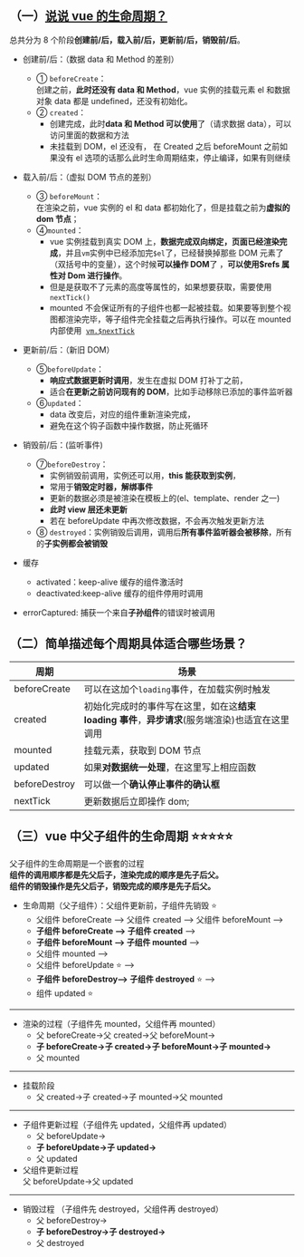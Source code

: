 ## （一）[说说 vue 的生命周期？](https://segmentfault.com/a/1190000018331135)

总共分为 8 个阶段**创建前/后，载入前/后，更新前/后，销毁前/后**。

- 创建前/后：（数据 data 和 Method 的差别）

  - ① `beforeCreate`：  
     创建之前，**此时还没有 data 和 Method**，vue 实例的挂载元素 el 和数据对象 data 都是 undefined，还没有初始化。
  - ② `created`：
    - 创建完成，此时**data 和 Method 可以使用**了（请求数据 data），可以访问里面的数据和方法
    - 未挂载到 DOM，el 还没有，
      在 Created 之后 beforeMount 之前如果没有 el 选项的话那么此时生命周期结束，停止编译，如果有则继续

- 载入前/后：（虚拟 DOM 节点的差别）
  - ③ `beforeMount`：  
     在渲染之前，vue 实例的 el 和 data 都初始化了，但是挂载之前为**虚拟的 dom 节点**；
  - ④`mounted`：
    - vue 实例挂载到真实 DOM 上，**数据完成双向绑定，页面已经渲染完成**，并且`vm`实例中已经添加完`$el`了，已经替换掉那些 DOM 元素了（双括号中的变量），这个时候**可以操作 DOM**了 ，**可以使用$refs 属性对 Dom 进行操作**。
    - 但是是获取不了元素的高度等属性的，如果想要获取，需要使用`nextTick()`
    - mounted 不会保证所有的子组件也都一起被挂载。如果要等到整个视图都渲染完毕，等子组件完全挂载之后再执行操作。可以在 mounted 内部使用  [`vm.$nextTick`](https://cn.vuejs.org/v2/api/#vm-nextTick)
- 更新前/后：（新旧 DOM）

  - ⑤`beforeUpdate`：
    - **响应式数据更新时调用**，发生在虚拟 DOM 打补丁之前，
    - 适合**在更新之前访问现有的 DOM**，比如手动移除已添加的事件监听器
  - ⑥`updated`：
    - data 改变后，对应的组件重新渲染完成，
    - 避免在这个钩子函数中操作数据，防止死循环

- 销毁前/后：(监听事件)
  - ⑦`beforeDestroy`：
    - 实例销毁前调用，实例还可以用，**this 能获取到实例**，
    - 常用于**销毁定时器，解绑事件**
    - 更新的数据必须是被渲染在模板上的(el、template、render 之一)
    - **此时 view 层还未更新**
    - 若在 beforeUpdate 中再次修改数据，不会再次触发更新方法
  - ⑧ `destroyed`：实例销毁后调用，调用后**所有事件监听器会被移除**，所有的**子实例都会被销毁**
- 缓存
  - activated：keep-alive 缓存的组件激活时
  - deactivated:keep-alive 缓存的组件停用时调用
- errorCaptured: 捕获一个来自**子孙组件**的错误时被调用

## （二）简单描述每个周期具体适合哪些场景？

| 周期          | 场景                                                                                              |
| ------------- | ------------------------------------------------------------------------------------------------- |
| beforeCreate  | 可以在这加个`loading`事件，在加载实例时触发                                                       |
| created       | 初始化完成时的事件写在这里，如在这**结束 loading 事件**，**异步请求**(服务端渲染)也适宜在这里调用 |
| mounted       | 挂载元素，获取到 DOM 节点                                                                         |
| updated       | 如果**对数据统一处理**，在这里写上相应函数                                                        |
| beforeDestroy | 可以做一个**确认停止事件的确认框**                                                                |
| nextTick      | 更新数据后立即操作 dom;                                                                           |

## （三）vue 中父子组件的生命周期 ⭐⭐⭐⭐⭐

父子组件的生命周期是一个嵌套的过程  
**组件的调用顺序都是先父后子，渲染完成的顺序是先子后父。**  
**组件的销毁操作是先父后子，销毁完成的顺序是先子后父。**

- 生命周期（父子组件）：父组件更新前，子组件先销毁 ⭐
  - 父组件 beforeCreate --> 父组件 created --> 父组件 beforeMount -->
  - **子组件 beforeCreate --> 子组件 created** -->
  - **子组件 beforeMount --> 子组件 mounted** -->
  - 父组件 mounted -->
  - 父组件 beforeUpdate ⭐ -->
  - **子组件 beforeDestroy--> 子组件 destroyed** ⭐ -->
  - 组件 updated ⭐

---

- 渲染的过程（子组件先 mounted，父组件再 mounted）
  - 父 beforeCreate->父 created->父 beforeMount->
  - **子 beforeCreate->子 created->子 beforeMount->子 mounted->**
  - 父 mounted

---

- 挂载阶段
  - 父 created->子 created->子 mounted->父 mounted

---

- 子组件更新过程（子组件先 updated，父组件再 updated）
  - 父 beforeUpdate->
  - **子 beforeUpdate->子 updated->**
  - 父 updated
- 父组件更新过程  
  父 beforeUpdate->父 updated

---

- 销毁过程 （子组件先 destroyed，父组件再 destroyed）
  - 父 beforeDestroy->
  - **子 beforeDestroy->子 destroyed->**
  - 父 destroyed
